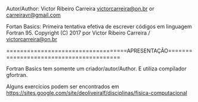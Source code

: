 Autor/Author: Victor Ribeiro Carreira victorcarreira@on.br or carreiravr@gmail.com

Fortan Basics: Primeira tentativa efetiva de escrever códigos em linguagem Fortran 95.
 Copyright (C) 2017 por Victor Ribeiro Carreira / victorcarreira@on.br

===================================APRESENTAÇÃO========================================

Fortran Basics tem somente um criador/autor/Author. E utiliza compilador gfortran.

Alguns exercícios podem ser encontrados em https://sites.google.com/site/deoliveiralf/disciplinas/fisica-computacional


